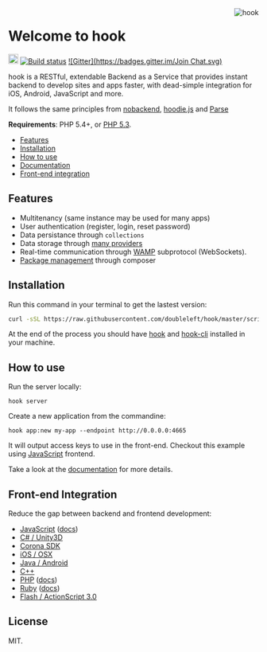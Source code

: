 <img align="right" src="https://github.com/doubleleft/hook/blob/master/logo.png?raw=true" alt="hook" />

Welcome to hook
===

<a href="https://heroku.com/deploy?template=https%3A%2F%2Fgithub.com%2Fdoubleleft%2Fhook%2Ftree%2Fmaster"><img src="https://www.herokucdn.com/deploy/button.png" height="20" ></a>
[![Build status](https://travis-ci.org/doubleleft/hook.svg?branch=master)](https://travis-ci.org/doubleleft/hook)
[![Gitter](https://badges.gitter.im/Join Chat.svg)](https://gitter.im/doubleleft/hook?utm_source=badge&utm_medium=badge&utm_campaign=pr-badge&utm_content=badge)

hook is a RESTful, extendable Backend as a Service that provides instant backend
to develop sites and apps faster, with dead-simple integration for iOS, Android,
JavaScript and more.

It follows the same principles from [nobackend](http://nobackend.org/), [hoodie.js](https://github.com/hoodiehq/hoodie.js) and [Parse](http://parse.com)

**Requirements**: PHP 5.4+, or [PHP
5.3](http://doubleleft.github.io/hook-userguide/More/Deployment/#deploying-on-php-53).

- [Features](#features)
- [Installation](#installation)
- [How to use](#how-to-use)
- [Documentation](http://doubleleft.github.io/hook-userguide/)
- [Front-end integration](#front-end-integration)

Features
---

- Multitenancy (same instance may be used for many apps)
- User authentication (register, login, reset password)
- Data persistance through `collections`
- Data storage through [many
  providers](http://doubleleft.github.io/hook-userguide/The-Basics/Configuration/#storage-providers)
- Real-time communication through [WAMP](http://wamp.ws) subprotocol (WebSockets).
- [Package
  management](http://doubleleft.github.io/hook-userguide/The-Basics/Configuration/#composer-packages) through composer

Installation
---

Run this command in your terminal to get the lastest
version:

```bash
curl -sSL https://raw.githubusercontent.com/doubleleft/hook/master/scripts/install.sh | bash
```

At the end of the process you should have
[hook](https://github.com/doubleleft/hook) and
[hook-cli](https://github.com/doubleleft/hook-cli.git) installed in your
machine.

How to use
---

Run the server locally:

```
hook server
```

Create a new application from the commandine:

```
hook app:new my-app --endpoint http://0.0.0.0:4665
```

It will output access keys to use in the front-end. Checkout this example using
[JavaScript](https://github.com/doubleleft/hook-javascript#how-to-use) frontend.

Take a look at the [documentation](http://doubleleft.github.io/hook-userguide/) for
more details.

Front-end Integration
---

Reduce the gap between backend and frontend development:

- [JavaScript](https://github.com/doubleleft/hook-javascript) ([docs](http://doubleleft.github.io/hook-javascript))
- [C# / Unity3D](https://github.com/doubleleft/hook-csharp)
- [Corona SDK](https://github.com/doubleleft/hook-corona-sdk)
- [iOS / OSX](https://github.com/doubleleft/hook-swift)
- [Java / Android](https://github.com/doubleleft/hook-android)
- [C++](https://github.com/doubleleft/hook-cpp)
- [PHP](https://github.com/doubleleft/hook-php) ([docs](http://doubleleft.github.io/hook-php))
- [Ruby](https://github.com/doubleleft/hook-ruby) ([docs](http://doubleleft.github.io/hook-ruby/))
- [Flash / ActionScript 3.0](https://github.com/doubleleft/hook-as3)

License
---

MIT.
